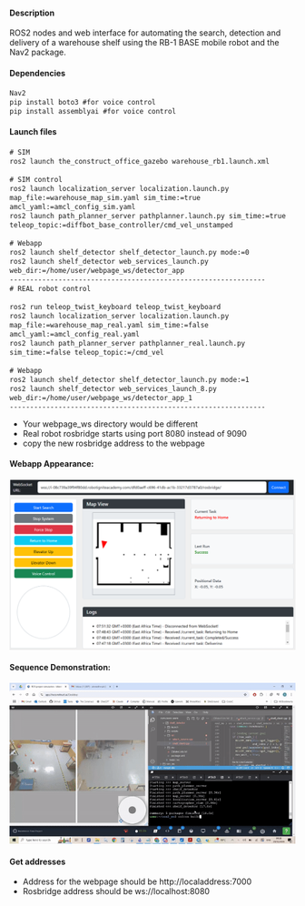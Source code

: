 #### Description
ROS2 nodes and web interface for automating the search, detection and delivery of a warehouse shelf using the RB-1 BASE mobile robot and the Nav2 package.

#### Dependencies
```
Nav2
pip install boto3 #for voice control
pip install assemblyai #for voice control
```

#### Launch files
```
# SIM
ros2 launch the_construct_office_gazebo warehouse_rb1.launch.xml

# SIM control
ros2 launch localization_server localization.launch.py map_file:=warehouse_map_sim.yaml sim_time:=true amcl_yaml:=amcl_config_sim.yaml
ros2 launch path_planner_server pathplanner.launch.py sim_time:=true teleop_topic:=diffbot_base_controller/cmd_vel_unstamped

# Webapp
ros2 launch shelf_detector shelf_detector_launch.py mode:=0
ros2 launch shelf_detector web_services_launch.py web_dir:=/home/user/webpage_ws/detector_app
---------------------------------------------------------------
# REAL robot control

ros2 run teleop_twist_keyboard teleop_twist_keyboard 
ros2 launch localization_server localization.launch.py map_file:=warehouse_map_real.yaml sim_time:=false amcl_yaml:=amcl_config_real.yaml
ros2 launch path_planner_server pathplanner_real.launch.py sim_time:=false teleop_topic:=/cmd_vel

# Webapp
ros2 launch shelf_detector shelf_detector_launch.py mode:=1
ros2 launch shelf_detector web_services_launch_8.py web_dir:=/home/user/webpage_ws/detector_app_1
---------------------------------------------------------------
```
* Your webpage_ws directory would be different
* Real robot rosbridge starts using port 8080 instead of 9090
* copy the new rosbridge address to the webpage 

#### Webapp Appearance:
![](https://github.com/A7med205/shelf_detector/blob/main/media/App.PNG)

#### Sequence Demonstration:
![](https://github.com/A7med205/shelf_detector/blob/main/media/Full.gif)

#### Get addresses
- Address for the webpage should be http://localaddress:7000
- Rosbridge address should be ws://localhost:8080 

